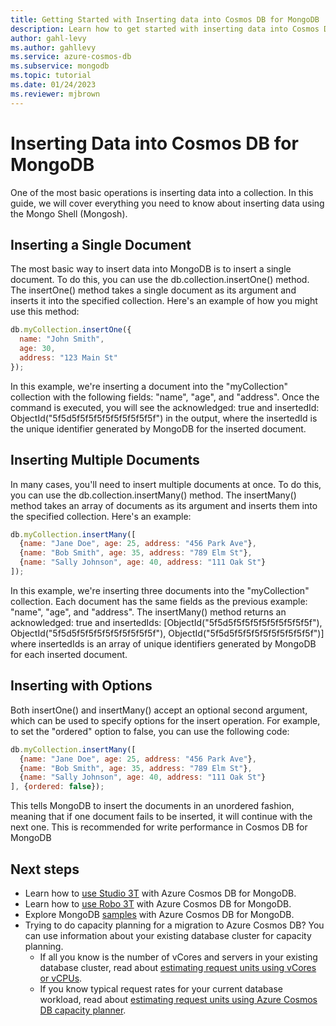 ```yaml
---
title: Getting Started with Inserting data into Cosmos DB for MongoDB
description: Learn how to get started with inserting data into Cosmos DB for MongoDB.
author: gahl-levy
ms.author: gahllevy
ms.service: azure-cosmos-db
ms.subservice: mongodb
ms.topic: tutorial
ms.date: 01/24/2023
ms.reviewer: mjbrown
---
```


# Inserting Data into Cosmos DB for MongoDB
One of the most basic operations is inserting data into a collection. In this guide, we will cover everything you need to know about inserting data using the Mongo Shell (Mongosh).

## Inserting a Single Document

The most basic way to insert data into MongoDB is to insert a single document. To do this, you can use the db.collection.insertOne() method. The insertOne() method takes a single document as its argument and inserts it into the specified collection. Here's an example of how you might use this method:

```javascript
db.myCollection.insertOne({
  name: "John Smith",
  age: 30,
  address: "123 Main St"
});
```

In this example, we're inserting a document into the "myCollection" collection with the following fields: "name", "age", and "address". Once the command is executed, you will see the acknowledged: true and insertedId: ObjectId("5f5d5f5f5f5f5f5f5f5f5f5f") in the output, where the insertedId is the unique identifier generated by MongoDB for the inserted document.

## Inserting Multiple Documents

In many cases, you'll need to insert multiple documents at once. To do this, you can use the db.collection.insertMany() method. The insertMany() method takes an array of documents as its argument and inserts them into the specified collection. Here's an example:

```javascript
db.myCollection.insertMany([
  {name: "Jane Doe", age: 25, address: "456 Park Ave"},
  {name: "Bob Smith", age: 35, address: "789 Elm St"},
  {name: "Sally Johnson", age: 40, address: "111 Oak St"}
]);
```

In this example, we're inserting three documents into the "myCollection" collection. Each document has the same fields as the previous example: "name", "age", and "address". The insertMany() method returns an acknowledged: true and insertedIds: [ObjectId("5f5d5f5f5f5f5f5f5f5f5f5f"), ObjectId("5f5d5f5f5f5f5f5f5f5f5f5f"), ObjectId("5f5d5f5f5f5f5f5f5f5f5f5f")] where insertedIds is an array of unique identifiers generated by MongoDB for each inserted document.

## Inserting with Options

Both insertOne() and insertMany() accept an optional second argument, which can be used to specify options for the insert operation. For example, to set the "ordered" option to false, you can use the following code:

```javascript
db.myCollection.insertMany([
  {name: "Jane Doe", age: 25, address: "456 Park Ave"},
  {name: "Bob Smith", age: 35, address: "789 Elm St"},
  {name: "Sally Johnson", age: 40, address: "111 Oak St"}
], {ordered: false});
```

This tells MongoDB to insert the documents in an unordered fashion, meaning that if one document fails to be inserted, it will continue with the next one. This is recommended for write performance in Cosmos DB for MongoDB

## Next steps

- Learn how to [use Studio 3T](connect-using-mongochef.md) with Azure Cosmos DB for MongoDB.
- Learn how to [use Robo 3T](connect-using-robomongo.md) with Azure Cosmos DB for MongoDB.
- Explore MongoDB [samples](nodejs-console-app.md) with Azure Cosmos DB for MongoDB.
- Trying to do capacity planning for a migration to Azure Cosmos DB? You can use information about your existing database cluster for capacity planning.
  - If all you know is the number of vCores and servers in your existing database cluster, read about [estimating request units using vCores or vCPUs](../convert-vcore-to-request-unit.md).
  - If you know typical request rates for your current database workload, read about [estimating request units using Azure Cosmos DB capacity planner](estimate-ru-capacity-planner.md).
